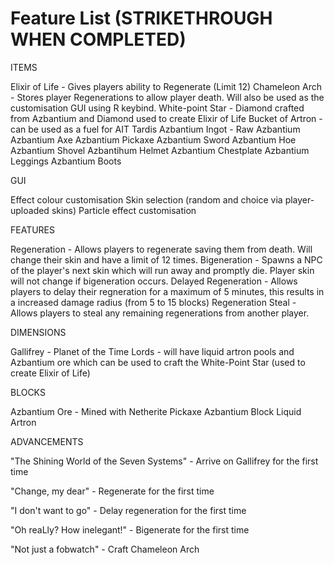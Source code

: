 # Feature List (STRIKETHROUGH WHEN COMPLETED)

ITEMS

Elixir of Life - Gives players ability to Regenerate (Limit 12)
Chameleon Arch - Stores player Regenerations to allow player death. Will also be used as the customisation GUI using R keybind.
White-point Star - Diamond crafted from Azbantium and Diamond used to create Elixir of Life
Bucket of Artron - can be used as a fuel for AIT Tardis
Azbantium Ingot -
Raw Azbantium 
Azbantium Axe
Azbantium Pickaxe
Azbantium Sword
Azbantium Hoe
Azbantium Shovel
Azbantihum Helmet
Azbantium Chestplate
Azbantium Leggings
Azbantium Boots

GUI

Effect colour customisation
Skin selection (random and choice via player-uploaded skins)
Particle effect customisation

FEATURES

Regeneration - Allows players to regenerate saving them from death. Will change their skin and have a limit of 12 times. 
Bigeneration - Spawns a NPC of the player's next skin which will run away and promptly die. Player skin will not change if bigeneration occurs.
Delayed Regeneration - Allows players to delay their regneration for a maximum of 5 minutes, this results in a increased damage radius (from 5 to 15 blocks)
Regeneration Steal - Allows players to steal any remaining regenerations from another player.

DIMENSIONS

Gallifrey - Planet of the Time Lords - will have liquid artron pools and Azbantium ore which can be used to craft the White-Point Star (used to create Elixir of Life)

BLOCKS

Azbantium Ore - Mined with Netherite Pickaxe
Azbantium Block
Liquid Artron

ADVANCEMENTS

"The Shining World of the Seven Systems" - Arrive on Gallifrey for the first time

"Change, my dear" - Regenerate for the first time

"I don't want to go" - Delay regeneration for the first time

"Oh reaLly? How inelegant!" - Bigenerate for the first time

"Not just a fobwatch" - Craft Chameleon Arch

